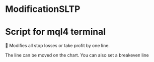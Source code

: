 # ModificationSLTP
# Script for mql4 terminal

:rocket: Modifies all stop losses or take profit by one line.

The line can be moved on the chart. You can also set a breakeven line 
